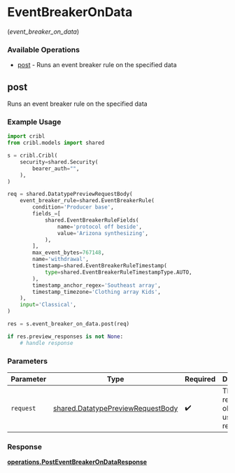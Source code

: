 # EventBreakerOnData
(*event_breaker_on_data*)

### Available Operations

* [post](#post) - Runs an event breaker rule on the specified data

## post

Runs an event breaker rule on the specified data

### Example Usage

```python
import cribl
from cribl.models import shared

s = cribl.Cribl(
    security=shared.Security(
        bearer_auth="",
    ),
)

req = shared.DatatypePreviewRequestBody(
    event_breaker_rule=shared.EventBreakerRule(
        condition='Producer base',
        fields_=[
            shared.EventBreakerRuleFields(
                name='protocol off beside',
                value='Arizona synthesizing',
            ),
        ],
        max_event_bytes=767148,
        name='withdrawal',
        timestamp=shared.EventBreakerRuleTimestamp(
            type=shared.EventBreakerRuleTimestampType.AUTO,
        ),
        timestamp_anchor_regex='Southeast array',
        timestamp_timezone='Clothing array Kids',
    ),
    input='Classical',
)

res = s.event_breaker_on_data.post(req)

if res.preview_responses is not None:
    # handle response
```

### Parameters

| Parameter                                                                              | Type                                                                                   | Required                                                                               | Description                                                                            |
| -------------------------------------------------------------------------------------- | -------------------------------------------------------------------------------------- | -------------------------------------------------------------------------------------- | -------------------------------------------------------------------------------------- |
| `request`                                                                              | [shared.DatatypePreviewRequestBody](../../models/shared/datatypepreviewrequestbody.md) | :heavy_check_mark:                                                                     | The request object to use for the request.                                             |


### Response

**[operations.PostEventBreakerOnDataResponse](../../models/operations/posteventbreakerondataresponse.md)**

